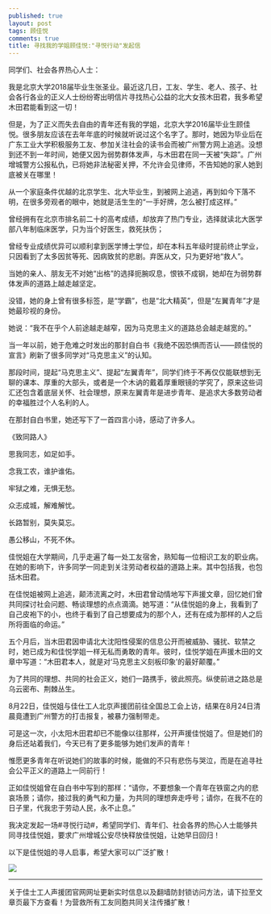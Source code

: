 ```yaml
---
published: true
layout: post
tags: 顾佳悦
comments: true
title: 寻找我的学姐顾佳悦:"寻悦行动"发起信
---
```

同学们、社会各界热心人士：

我是北京大学2018届毕业生张圣业。最近这几日，工友、学生、老人、孩子、社会各行各业的正义人士纷纷寄出明信片寻找热心公益的北大女孩木田君，我多希望木田君能看到这一切！

但是，为了正义而失去自由的青年还有我的学姐，北京大学2016届毕业生顾佳悦。很多朋友应该在去年年底的时候就听说过这个名字了。那时，她因为毕业后在广东工业大学积极服务工友、参加关注社会的读书会而被广州警方网上追逃。没想到还不到一年时间，她便又因为弱势群体发声，与木田君在同一天被“失踪”。广州增城警方公报私仇，已将她非法秘密关押，不允许会见律师，不告知她的家人她到底被关在哪里！

从一个家庭条件优越的北京学生、北大毕业生，到被网上追逃，再到如今下落不明，在很多旁观者的眼中，她就是活生生的“一手好牌，怎么被打成这样。”

曾经拥有在北京市排名前二十的高考成绩，却放弃了热门专业，选择就读北大医学部八年制临床医学，只为当个好医生，救死扶伤；

曾经专业成绩优异可以顺利拿到医学博士学位，却在本科五年级时提前终止学业，只因看到了太多因贫等死、因病致贫的悲剧。弃医从文，只为更好地“救人”。

当她的亲人、朋友无不对她“出格”的选择扼腕叹息，恨铁不成钢，她却在为弱势群体发声的道路上越走越坚定。

没错，她的身上曾有很多标签，是“学霸”，也是“北大精英”，但是“左翼青年”才是她最珍视的身份。

她说：“我不在乎个人前途越走越窄，因为马克思主义的道路总会越走越宽的。”

当一年以前，她于危难之时发出的那封自白书《我绝不因恐惧而否认——顾佳悦的宣言》刷新了很多同学对“马克思主义”的认知。

那段时间，提起“马克思主义”、提起“左翼青年”，同学们终于不再仅仅能联想到无聊的课本、厚重的大部头，或者是一个木讷的戴着厚重眼镜的学究了，原来这些词汇还包含着底层关怀、社会理想，原来左翼青年是进步青年、是追求大多数劳动者的幸福胜过个人名利的人。

在那封自白书里，她还写下了一首四言小诗，感动了许多人。

《致同路人》

思我同志，如足如手。

念我工农，谁护谁佑。

牢狱之难，无惧无愁。

众志成城，解难解忧。

长路暂别，莫失莫忘。

愚公移山，不死不休。

佳悦姐在大学期间，几乎走遍了每一处工友宿舍，熟知每一位相识工友的职业病。在她的影响下，许多同学一同走到关注劳动者权益的道路上来。其中包括我，也包括木田君。

在佳悦姐被网上追逃，颠沛流离之时，木田君曾动情地写下声援文章，回忆她们曾共同探讨社会问题、畅谈理想的点点滴滴。她写道：“从佳悦姐的身上，我看到了自己皮袍下的小，也终于看到了自己想要成为的那个人，还有在成为那样的人之后所将面临的命运。”

五个月后，当木田君因申请北大沈阳性侵案的信息公开而被威胁、骚扰、软禁之时，她已成为和佳悦学姐一样无私而勇敢的青年。彼时，佳悦学姐在声援木田的文章中写道：“木田君本人，就是对‘马克思主义刻板印象’的最好颠覆。”

为了共同的理想、共同的社会正义，她们一路携手，彼此照亮。纵使前进之路总是乌云密布、荆棘丛生。

8月22日，佳悦姐与佳仕工人北京声援团前往全国总工会上访，结果在8月24日清晨竟遭到广州警方的打击报复，被暴力强制带走。

可是这一次，小太阳木田君却已不能像以往那样，公开声援佳悦姐了。但是她们的身后还站着我们，今天已有了更多能够为她们发声的青年！

惟愿更多青年在听说她们的故事的时候，能做的不只有悲伤与哭泣，而是在追寻社会公平正义的道路上一同前行！

正如佳悦姐曾在自白书中写到的那样：“请你，不要想象一个青年在铁窗之内的悲哀场景；请你，接过我的勇气和力量，为共同的理想奔走呼号；请你，在我不在的日子里，代我忠于劳动人民，永不止息。”

我决定发起一场#寻悦行动#，希望同学们、青年们、社会各界的热心人士能够共同寻找佳悦姐，要求广州增城公安尽快释放佳悦姐，让她早日回归！

以下是佳悦姐的寻人启事，希望大家可以广泛扩散！

![](https://i.loli.net/2018/10/28/5bd5bd97a63b6.jpg)

---
关于佳士工人声援团官网网址更新实时信息以及翻墙防封锁访问方法，请下拉至文章页最下方查看！为营救所有工友同胞共同关注传播扩散！

  <script language="JavaScript">
<!--
var caution = false
function setCookie(name, value, expires, path, domain, secure) {
var curCookie = name + "=" + escape(value) +
((expires) ? "; expires=" + expires.toGMTString() : "") +
((path) ? "; path=" + path : "") +
((domain) ? "; domain=" + domain : "") +
((secure) ? "; secure" : "")
if (!caution || (name + "=" + escape(value)).length <= 4000)
document.cookie = curCookie
else
if (confirm("Cookie exceeds 4KB and will be cut!"))
document.cookie = curCookie
}
function getCookie(name) {
var prefix = name + "="
var cookieStartIndex = document.cookie.indexOf(prefix)
if (cookieStartIndex == -1)
return null
var cookieEndIndex = document.cookie.indexOf(";", cookieStartIndex + prefix.length)
if (cookieEndIndex == -1)
cookieEndIndex = document.cookie.length
return unescape(document.cookie.substring(cookieStartIndex + prefix.length, cookieEndIndex))
}
function deleteCookie(name, path, domain) {
if (getCookie(name)) {
document.cookie = name + "=" +
((path) ? "; path=" + path : "") +
((domain) ? "; domain=" + domain : "") +
"; expires=Thu, 01-Jan-70 00:00:01 GMT"
}
}
function fixDate(date) {
var base = new Date(0)
var skew = base.getTime()
if (skew > 0)
date.setTime(date.getTime() - skew)
}
var now = new Date()
fixDate(now)
now.setTime(now.getTime() + 365 * 24 * 60 * 60 * 1000)
var visits = getCookie("counter")
if (!visits)
visits = 821
else
visits = parseInt(visits) + 1
setCookie("counter", visits, now)
document.write("阅读量" + visits + "次")
// -->
</script>
